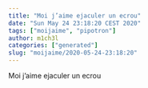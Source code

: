 ```yaml
---
title: "Moi j’aime ejaculer un ecrou"
date: "Sun May 24 23:18:20 CEST 2020"
tags: ["moijaime", "pipotron"]
author: m1ch3l
categories: ["generated"]
slug: "moijaime/2020-05-24-23:18:20"
---
```


Moi j’aime ejaculer un ecrou
